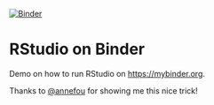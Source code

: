 
[![Binder](https://mybinder.org/badge_logo.svg)](https://mybinder.org/v2/gh/bast/rstudio-on-binder/master?urlpath=rstudio)

# RStudio on Binder

Demo on how to run RStudio on https://mybinder.org.

Thanks to [@annefou](https://github.com/annefou) for showing me this nice trick!

